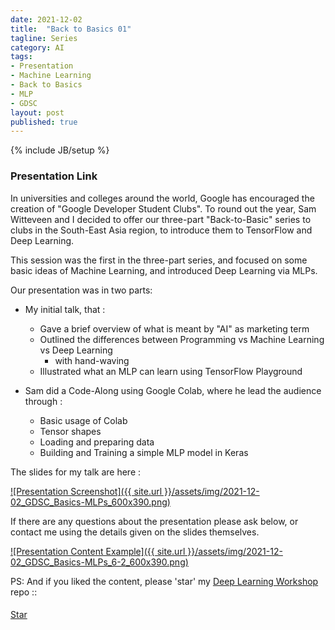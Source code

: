```yaml
---
date: 2021-12-02
title:  "Back to Basics 01"
tagline: Series
category: AI
tags:
- Presentation
- Machine Learning
- Back to Basics
- MLP
- GDSC
layout: post
published: true
---
```

{% include JB/setup %}


### Presentation Link

In universities and colleges around the world, Google has encouraged the 
creation of "Google Developer Student Clubs".  To round out the year, 
Sam Witteveen and I decided to offer our three-part "Back-to-Basic" series 
to clubs in the South-East Asia region, to introduce them to TensorFlow and Deep Learning.

This session was the first in the three-part series, and focused 
on some basic ideas of Machine Learning, and introduced Deep Learning via MLPs.  

Our presentation was in two parts:

*  My initial talk, that :
   +  Gave a brief overview of what is meant by "AI" as marketing term
   +  Outlined the differences between Programming vs Machine Learning vs Deep Learning
      - with hand-waving
   +  Illustrated what an MLP can learn using TensorFlow Playground
   
*  Sam did a Code-Along using Google Colab, where he lead the audience through :
   +  Basic usage of Colab
   +  Tensor shapes
   +  Loading and preparing data
   +  Building and Training a simple MLP model in Keras


The slides for my talk are here :

<a href="https://redcatlabs.com/2021-12-02_GDSC_Basics-MLPs/" target="_blank">
![Presentation Screenshot]({{ site.url }}/assets/img/2021-12-02_GDSC_Basics-MLPs_600x390.png)
</a>

If there are any questions about the presentation please ask below, 
or contact me using the details given on the slides themselves.

<a href="https://redcatlabs.com/2021-12-02_GDSC_Basics-MLPs/#/6/2" target="_blank">
![Presentation Content Example]({{ site.url }}/assets/img/2021-12-02_GDSC_Basics-MLPs_6-2_600x390.png)
</a>


PS:  And if you liked the content, please 'star' my <a href="https://github.com/mdda/deep-learning-workshop" target="_blank">Deep Learning Workshop</a> repo ::
<!-- From :: https://buttons.github.io/ -->
<!-- Place this tag where you want the button to render. -->
<span style="position:relative;top:5px;">
<a aria-label="Star mdda/deep-learning-workshop on GitHub" data-count-aria-label="# stargazers on GitHub" data-count-api="/repos/mdda/deep-learning-workshop#stargazers_count" data-count-href="/mdda/deep-learning-workshop/stargazers" data-icon="octicon-star" href="https://github.com/mdda/deep-learning-workshop" class="github-button">Star</a>
<!-- Place this tag right after the last button or just before your close body tag. -->
<script async defer id="github-bjs" src="https://buttons.github.io/buttons.js"></script>
</span>

